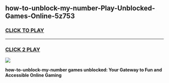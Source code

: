
## how-to-unblock-my-number-Play-Unblocked-Games-Online-5z753
<h3>
<a href="https://premium76.site?title=how-to-unblock-my-number&ref=25A">CLICK TO PLAY</a></h3>
<hr>

<h3>
<a href="https://premium76.site?title=how-to-unblock-my-number&ref=25A">CLICK 2 PLAY</a>
  
</h3>

<a href="https://premium76.site?title=how-to-unblock-my-number&ref=25A"><img src="https://clearcache.store/games.png"></a>


**how-to-unblock-my-number games unblocked: Your Gateway to Fun and Accessible Online Gaming**
